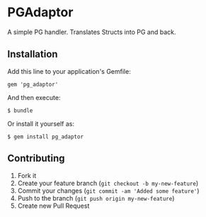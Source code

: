 # PGAdaptor

A simple PG handler. Translates Structs into PG and back.

## Installation

Add this line to your application's Gemfile:

    gem 'pg_adaptor'

And then execute:

    $ bundle

Or install it yourself as:

    $ gem install pg_adaptor

## Contributing

1. Fork it
2. Create your feature branch (`git checkout -b my-new-feature`)
3. Commit your changes (`git commit -am 'Added some feature'`)
4. Push to the branch (`git push origin my-new-feature`)
5. Create new Pull Request
